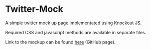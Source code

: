 # Twitter-Mock

A simple twitter mock up page implementated using Knockout JS. 

Required CSS and javascript methods are available in separate files.

Link to the mockup can be found [here](https://vivekmani28.github.io/Twitter-Mock/) (GitHub page).

